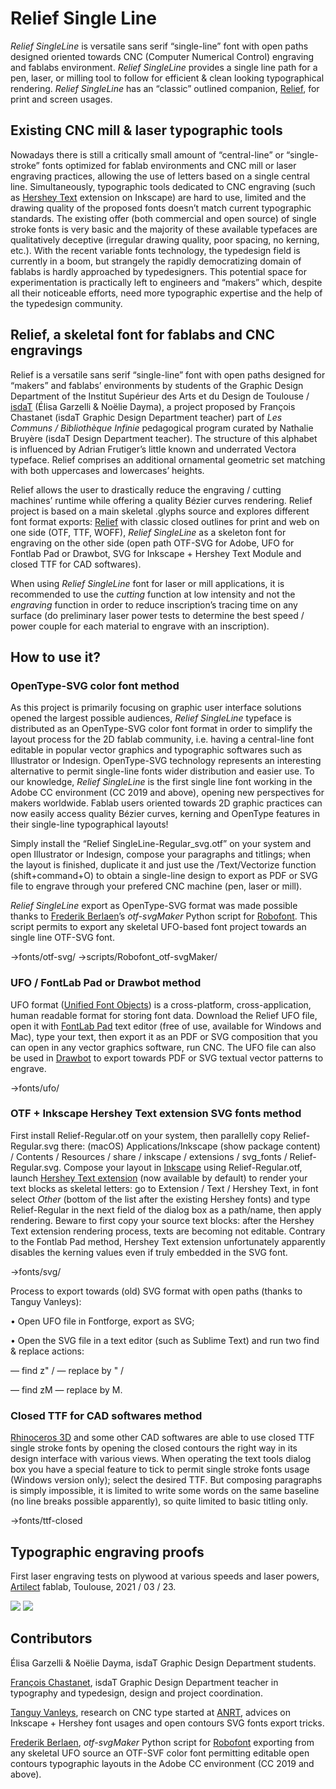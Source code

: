 # Relief Single Line

*Relief SingleLine* is versatile sans serif “single-line” font with open paths designed oriented towards CNC (Computer Numerical Control) engraving and fablabs environment. *Relief SingleLine* provides a single line path for a pen, laser, or milling tool to follow for efficient & clean looking typographical rendering. *Relief SingleLine* has an “classic” outlined companion, [Relief](https://github.com/isdat-type/relief), for print and screen usages.

## Existing CNC mill & laser typographic tools
Nowadays there is still a critically small amount of “central-line” or “single-stroke” fonts optimized for fablab environments and CNC mill or laser engraving practices, allowing the use of letters based on a single central line. Simultaneously, typographic tools dedicated to CNC engraving (such as [Hershey Text](https://wiki.evilmadscientist.com/Hershey_Text) extension on Inkscape) are hard to use, limited and the drawing quality of the proposed fonts doesn’t match current typographic standards. The existing offer (both commercial and open source) of single stroke fonts is very basic and the majority of these available typefaces are qualitatively deceptive (irregular drawing quality, poor spacing, no kerning, etc.). With the recent variable fonts technology, the typedesign field is currently in a boom, but strangely the rapidly democratizing domain of fablabs is hardly approached by typedesigners. This potential space for experimentation is practically left to engineers and “makers” which, despite all their noticeable efforts, need more typographic expertise and the help of the typedesign community.

## Relief, a skeletal font for fablabs and CNC engravings
Relief is a versatile sans serif “single-line” font with open paths designed for “makers” and fablabs’ environments by students of the Graphic Design Department of the Institut Supérieur des Arts et du Design de Toulouse / [isdaT](https://www.isdat.fr/) (Élisa Garzelli & Noëlie Dayma), a project proposed by François Chastanet (isdaT Graphic Design Department teacher) part of *Les Communs / Bibliothèque Infinie* pedagogical program curated by Nathalie Bruyère (isdaT Design Department teacher). The structure of this alphabet is influenced by Adrian Frutiger’s little known and underrated Vectora typeface. Relief comprises an additional ornamental geometric set matching with both uppercases and lowercases’ heights. 

Relief allows the user to drastically reduce the engraving / cutting machines’ runtime while offering a quality Bézier curves rendering. Relief project is based on a main skeletal .glyphs source and explores different font format exports: [Relief](https://github.com/isdat-type/reief) with classic closed outlines for print and web on one side (OTF, TTF, WOFF), *Relief SingleLine* as a skeleton font for engraving on the other side (open path OTF-SVG for Adobe, UFO for Fontlab Pad or Drawbot, SVG for Inkscape + Hershey Text Module and closed TTF for CAD softwares). 

When using *Relief SingleLine* font for laser or mill applications, it is recommended to use the *cutting* function at low intensity and not the *engraving* function in order to reduce inscription’s tracing time on any surface (do preliminary laser power tests to determine the best speed / power couple for each material to engrave with an inscription).


## How to use it?

### OpenType-SVG color font method
As this project is primarily focusing on graphic user interface solutions opened the largest possible audiences, *Relief SingleLine* typeface is distributed as an OpenType-SVG color font format in order to simplify the layout process for the 2D fablab community, i.e. having a central-line font editable in popular vector graphics and typographic softwares such as Illustrator or Indesign. OpenType-SVG technology represents an interesting alternative to permit single-line fonts wider distribution and easier use. To our knowledge, *Relief SingleLine* is the first single line font working in the Adobe CC environment (CC 2019 and above), opening new perspectives for makers worldwide. Fablab users oriented towards 2D graphic practices can now easily access quality Bézier curves, kerning and OpenType features in their single-line typographical layouts!

Simply install the “Relief SingleLine-Regular_svg.otf” on your system and open Illustrator or Indesign, compose your paragraphs and titlings; when the layout is finished, duplicate it and just use the /Text/Vectorize function (shift+command+O) to obtain a single-line design to export as PDF or SVG file to engrave through your prefered CNC machine (pen, laser or mill).

*Relief SingleLine* export as OpenType-SVG format was made possible thanks to [Frederik Berlaen](https://typemytype.com/)’s *otf-svgMaker* Python script for [Robofont](https://robofont.com/). This script permits to export any skeletal UFO-based font project towards an single line OTF-SVG font.

→fonts/otf-svg/
→scripts/Robofont_otf-svgMaker/

### UFO / FontLab Pad or Drawbot method
UFO format ([Unified Font Objects](https://unifiedfontobject.org/)) is a cross-platform, cross-application, human readable format for storing font data. Download the Relief UFO file, open it with [FontLab Pad](https://www.fontlab.com/fontlab-pad/) text editor (free of use, available for Windows and Mac), type your text, then export it as an PDF or SVG composition that you can open in any vector graphics software, run CNC. The UFO file can also be used in [Drawbot](https://www.drawbot.com/) to export towards PDF or SVG textual vector patterns to engrave. 

→fonts/ufo/

### OTF + Inkscape Hershey Text extension SVG fonts method

First install Relief-Regular.otf on your system, then parallelly copy Relief-Regular.svg there: (macOS) Applications/Inkscape (show package content) / Contents / Resources / share / inkscape / extensions / svg_fonts / Relief-Regular.svg. Compose your layout in [Inkscape](https://inkscape.org/) using Relief-Regular.otf, launch [Hershey Text extension](https://www.evilmadscientist.com/2019/hershey-text-v30/) (now available by default) to render your text blocks as skeletal letters: go to Extension / Text / Hershey Text, in font select *Other* (bottom of the list after the existing Hershey fonts) and type Relief-Regular in the next field of the dialog box as a path/name, then apply rendering. Beware to first copy your source text blocks: after the Hershey Text extension rendering process, texts are becoming not editable. Contrary to the Fontlab Pad method, Hershey Text extension unfortunately apparently disables the kerning values even if truly embedded in the SVG font.

→fonts/svg/

Process to export towards (old) SVG format with open paths (thanks to Tanguy Vanleys):

• Open UFO file in Fontforge, export as SVG;

• Open the SVG file in a text editor (such as Sublime Text) and run two find & replace actions:

— find z" /
— replace by " /

— find zM
— replace by M.


### Closed TTF for CAD softwares method 
[Rhinoceros 3D](https://www.rhino3d.com/) and some other CAD softwares are able to use closed TTF single stroke fonts by opening the closed contours the right way in its design interface with various views. When operating the text tools dialog box you have a special feature to tick to permit single stroke fonts usage (Windows version only); select the desired TTF. But composing paragraphs is simply impossible, it is limited to write some words on the same baseline (no line breaks possible apparently), so quite limited to basic titling only.

→fonts/ttf-closed

## Typographic engraving proofs

First laser engraving tests on plywood at various speeds and laser powers, [Artilect](https://artilect.fr/) fablab, Toulouse, 2021 / 03 / 23.

![](https://github.com/isdat-type/Relief-SingleLine/blob/main/documentation/images/photos/relief_laser_2021_03_25_a.jpg)
![](https://github.com/isdat-type/Relief-SingleLine/blob/main/documentation/images/photos/relief_laser_2021_03_25_b.jpg)

## Contributors

Élisa Garzelli & Noëlie Dayma, isdaT Graphic Design Department students.

[François Chastanet](http://francoischastanet.com/), isdaT Graphic Design Department teacher in typography and typedesign, design and project coordination.

[Tanguy Vanleys](https://vnls-tanguy.tumblr.com/), research on CNC type started at [ANRT](https://anrt-nancy.fr/), advices on Inkscape + Hershey font usages and open contours SVG fonts export tricks.

[Frederik Berlaen](https://typemytype.com/), *otf-svgMaker* Python script for [Robofont](https://robofont.com/) exporting from any skeletal UFO source an OTF-SVF color font permitting editable open contours typographic layouts in the Adobe CC environment (CC 2019 and above). 


